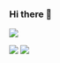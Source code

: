 ### Hi there 👋
<!--The speed of the programmer should be measured in grams-->
![](http://github-profile-summary-cards.vercel.app/api/cards/profile-details?username=barashF&theme=solarized_dark)
<!--![](https://github-profile-summary-cards.vercel.app/api/cards/most-commit-language?username=MercyFlesh&theme=solarized_dark)
![](https://github-profile-summary-cards.vercel.app/api/cards/repos-per-language?username=MercyFlesh&theme=solarized_dark)-->
![](http://github-profile-summary-cards.vercel.app/api/cards/stats?username=barashF&theme=solarized_dark)
![](http://github-profile-summary-cards.vercel.app/api/cards/productive-time?username=barashF&theme=solarized_dark)

<!--
**barashF/barashF** is a ✨ _special_ ✨ repository because its `README.md` (this file) appears on your GitHub profile.

Here are some ideas to get you started:

- 🔭 I’m currently working on ...
- 🌱 I’m currently learning ...
- 👯 I’m looking to collaborate on ...
- 🤔 I’m looking for help with ...
- 💬 Ask me about ...
- 📫 How to reach me: ...
- 😄 Pronouns: ...
- ⚡ Fun fact: ...
-->
